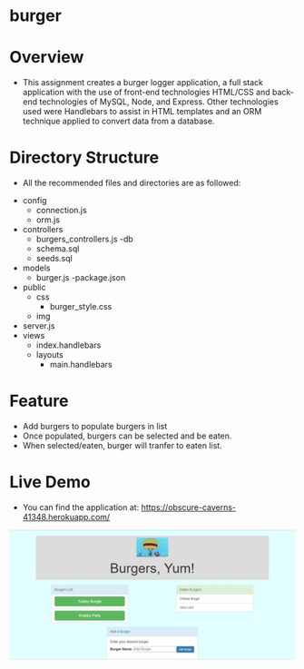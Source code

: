 # burger

# Overview

* This assignment creates a burger logger application, a full stack application with the use of front-end technologies HTML/CSS and back-end technologies of MySQL, Node, and Express. Other technologies used were Handlebars to assist in HTML templates and an ORM technique applied to convert data from a database.

# Directory Structure

* All the recommended files and directories are as followed:
- config
    - connection.js
    - orm.js
- controllers
    - burgers_controllers.js
-db
    - schema.sql
    - seeds.sql
- models
    - burger.js
-package.json
- public
    - css
        - burger_style.css
    - img
- server.js
- views
    - index.handlebars
    - layouts
        - main.handlebars

# Feature

* Add burgers to populate burgers in list
* Once populated, burgers can be selected and be eaten.
* When selected/eaten, burger will tranfer to eaten list.

# Live Demo

* You can find the application at: https://obscure-caverns-41348.herokuapp.com/


![Deployed](https://github.com/2thao21/burger/blob/master/public/assets/img/burger_heroku.JPG)
